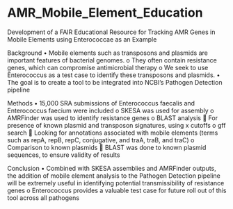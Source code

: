# AMR_Mobile_Element_Education
Development of a FAIR Educational Resource for Tracking AMR Genes in Mobile Elements using Enterococcae as an Example  

Background
•	Mobile elements such as transposons and plasmids are important features of bacterial genomes. 
  o	They often contain resistance genes, which can compromise antimicrobial therapy
  o	We seek to use Enterococcus as a test case to identify these transposons and plasmids. 
•	The goal is to create a tool to be integrated into NCBI’s Pathogen Detection pipeline

Methods
•	15,000 SRA submissions of Enterococcus faecalis and Enterococcus faecium were included
  o	SKESA was used for assembly
  o	AMRFinder was used to identify resistance genes
  o	BLAST analysis
    	For presence of known plasmid and transposon signatures, using x cutoffs
  o	gff search
    	Looking for annotations associated with mobile elements (terms such as repA, repB, repC, conjugative, and traA, traB, and traC)
  o	Comparison to known plasmids
    	BLAST was done to known plasmid sequences, to ensure validity of results

Conclusion
•	Combined with SKESA assemblies and AMRFinder outputs, the addition of mobile element analysis to the Pathogen Detection pipeline will be extremely useful in identifying potential transmissibility of resistance genes
  o	Enterococcus provides a valuable test case for future roll out of this tool across all pathogens
